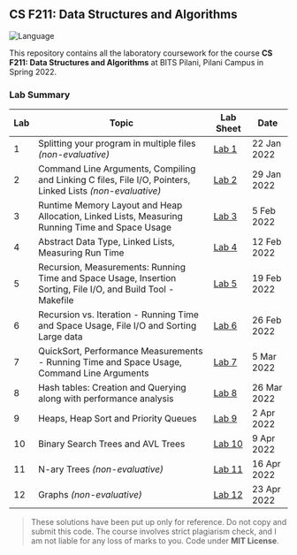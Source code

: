 ## CS F211: Data Structures and Algorithms
![Language](https://img.shields.io/static/v1?label=Language&message=C&color=informational&style=for-the-badge)

This repository contains all the laboratory coursework for the course **CS F211: Data Structures and Algorithms** at BITS Pilani, Pilani Campus in Spring 2022.

### Lab Summary

| Lab | Topic | Lab Sheet | Date |
| ------------- | ------------- | --- | -- |
| 1  | Splitting your program in multiple files _(non-evaluative)_ | [Lab 1](lab-1/labsheet.pdf) | 22 Jan 2022 |
| 2  | Command Line Arguments, Compiling and Linking C files, File I/O, Pointers, Linked Lists _(non-evaluative)_ | [Lab 2](lab-2/labsheet.pdf) | 29 Jan 2022 |
| 3  | Runtime Memory Layout and Heap Allocation, Linked Lists, Measuring Running Time and Space Usage | [Lab 3](lab-3/labsheet.pdf) | 5 Feb 2022 |
| 4  | Abstract Data Type, Linked Lists, Measuring Run Time | [Lab 4](lab-4/labsheet.pdf) | 12 Feb 2022 |
| 5  | Recursion, Measurements: Running Time and Space Usage, Insertion Sorting, File I/O, and Build Tool - Makefile | [Lab 5](lab-5/labsheet.pdf) | 19 Feb 2022 |
| 6  | Recursion vs. Iteration - Running Time and Space Usage, File I/O and Sorting Large data | [Lab 6](lab-6/labsheet.pdf) | 26 Feb 2022 |
| 7  | QuickSort, Performance Measurements - Running Time and Space Usage, Command Line Arguments | [Lab 7](lab-7/labsheet.pdf) | 5 Mar 2022 |
| 8  | Hash tables: Creation and Querying along with performance analysis | [Lab 8](lab-8/labsheet.pdf) | 26 Mar 2022 |
| 9  | Heaps, Heap Sort and Priority Queues | [Lab 9](lab-9/labsheet.pdf) | 2 Apr 2022 |
| 10  | Binary Search Trees and AVL Trees | [Lab 10](lab-10/labsheet.pdf) | 9 Apr 2022 |
| 11  | N-ary Trees _(non-evaluative)_ | [Lab 11](lab-11/labsheet.pdf) | 16 Apr 2022 |
| 12  | Graphs _(non-evaluative)_ | [Lab 12](lab-12/labsheet.pdf) | 23 Apr 2022 |

> These solutions have been put up only for reference. Do not copy and submit this code. The course involves strict plagiarism check, and I am not liable for any loss of marks to you. Code under **MIT License**.